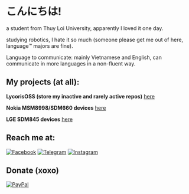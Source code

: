 # こんにちは!

a student from Thuy Loi University, apparently I loved it one day.

studying robotics, I hate it so much (someone please get me out of here, language™️ majors are fine).

Language to communicate: mainly Vietnamese and English, can communicate in more languages in a non-fluent way.

## My projects (at all):
**LycorisOSS (store my inactive and rarely active repos)** [here](https://github.com/LycorisOSS)

**Nokia MSM8998/SDM660 devices** [here](https://github.com/nokia-msm8998)

**LGE SDM845 devices** [here](https://github.com/lge-sdm845)

## Reach me at:
[![Facebook](https://img.shields.io/badge/Facebook-1877F2?style=for-the-badge&logo=facebook&logoColor=white)](https://www.facebook.com/log1csssss/)
[![Telegram](https://img.shields.io/badge/Telegram-0088cc?style=for-the-badge&logo=telegram&logoColor=ffffff)](https://t.me/log1cs)
[![Instagram](https://img.shields.io/badge/Instagram-E4405F?style=for-the-badge&logo=instagram&logoColor=white)](https://www.instagram.com/itslog1cs/)

## Donate (xoxo)
[![PayPal](https://img.shields.io/badge/PayPal-00457C?style=for-the-badge&logo=paypal&logoColor=white)](https://paypal.me/log1cs)
